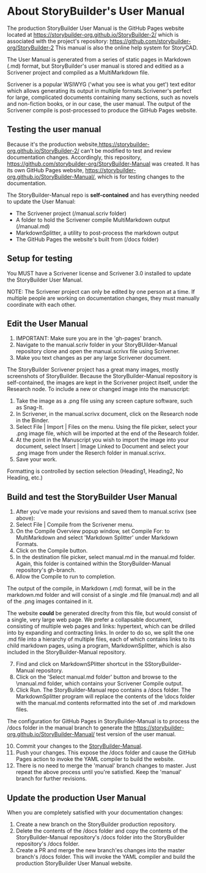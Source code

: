 # About StoryBuilder's User Manual

The production StoryBuilder User Manual is the GitHub Pages website located
at https://storybuilder-org.github.io/StoryBuilder-2/ which is 
associated with the project's repository:
https://github.com/storybuilder-org/StoryBuilder-2
This manual is also the online help system for StoryCAD.

The User Manual is generated from a series of static pages in 
Markdown (.md) format, but StoryBuilder's user manual is stored
and editied as a Scrivener project and compiled as a MultiMarkdown file.

Scrivener is a popular WSIWYG ('what you see is what you get') text editor
which allows generating its output in multiple formats.Scrivener's 
perfect for large, complicated documents containing many sections, 
such as novels and non-fiction books, or in our case, the user manual. 
The output of the Scrivener compile is post-processed to produce
the GitHub Pages website.

## Testing the user manual

Because it's the production website,https://storybuilder-org.github.io/StoryBuilder-2/
can't be modified to test and review documentation changes. Accordingly,
this repository, https://github.com/storybuilder-org/StoryBuilder-Manual 
was created. It has its own GitHub Pages website,
https://storybuilder-org.github.io/StoryBuilder-Manual/, which is for
testing changes to the documentation. 

The StoryBuilder-Manual repo is **self-contained** and has everything needed
to update the User Manual:

- The Scrivener project (/manual.scriv folder)
- A folder to hold the Scrivener compile MultiMarkdown output (/manual.md)
- MarkdownSplitter, a utility to post-process the markdown output
- The GitHub Pages the website's built from (/docs folder)

## Setup for testing

You MUST have a Scrivener license and Scrivener 3.0 installed
to update the StoryBuilder User Manual.

NOTE: The Scrivener project can only be edited by one person at 
a time. If multiple people are working on documentation changes,
they must manually coordinate with each other.

## Edit the User Manual

1. IMPORTANT: Make sure you are in the 'gh-pages' branch. 
2. Navigate to the manual.scriv folder in your StoryBUilder-Manual 
repository clone  and open the manual.scrivx file using Scrivener.
3. Make you text changes as per any large Scrivener document.

The StoryBuilder Scrivener project has a great many images, mostly 
screenshots of StoryBuilder. Because the StoryBuilder-Manual repository
is self-contained, the images are kept in the Scrivener project itself,
under the Research node. To include a new or changed image into the manuscript:

1. Take the image as a .png file using any screen capture software, such as Snag-It.
2. In Scrivener, in the manual.scrivx document, click on the Research node in the Binder.
3. Select File | Import | Files on the menu. Using the file picker, select your .png 
image file, which will be imported at the end of the Research folder.
4. At the point in the Manuscript you wish to import the image into your document, 
select Insert | Image Linked to Document and select your .png image from  under the 
Reserch folder in manual.scrivx.
5. Save your work.

Formatting is controlled by section selection (Heading1, Heading2, No Heading, etc.)

## Build and test the StoryBuilder User Manual

1. After you've made your revisions and saved them to manual.scrivx (see above):
2. Select File | Compile from the Scrivener menu.
3. On the Compile Overview popup window, set Compile For: to MultiMarkdown and
select 'Markdown Splitter' under Markdown Formats.
4. Click on the Compile button.
5. In the destination file picker, select manual.md in the manual.md folder. Again,
this folder is contained within the StoryBuilder-Manual repository's gh-branch. 
6. Allow the Compile to run to completion. 
 
The output of the compile, in Markdown (.md) format, will be in the markdown.md
folder and will consist of a single .md file (manual.md) 
and all of the .png images contained in it. 

The website **could** be generated direclty from this file, but would consist of
a single, very large web page. We prefer a collapsable document, consisting of
multiple web pages and links: hypertext, which can be drilled into by expanding
and contracting links. In order to do so, we split the one .md file into a 
hierarchy of multiple files, each of which contains links to its child markdown
pages, using a program, MarkdownSplitter, which is also included in the
StoryBuilder-Manual repository.

7. Find and click on MarkdownSPlitter shortcut in the SStoryBuilder-Manual repository.
8. Click on the 'Select manual.md folder' button and browse to the \manual.md
folder, which contains your Scrivener Compile output. 
9. Click Run. The StoryBuilder-Manual repo contains a /docs folder. The MarkdownSplitter 
program will replace the contents of the \docs folder with the manual.md contents 
reformatted into the set of .md markdown files.

The configuration for GitHub Pages in StoryBuilder-Manual is to process 
the /docs folder in the manual branch to generate the 
https://storybuilder-org.github.io/StoryBuilder-Manual/ 
test version of the user manual.

10. Commit your changes to the 
[StoryBuilder-Manual](https://github.com/storybuilder-org/StoryBuilder-Manual).
11. Push your changes. This expose the /docs folder and cause the GitHub Pages
action to invoke the YAML compiler to build the website. 
12. There is no need to merge the 'manual' branch changes to master. Just
repeat the above process until you're satisfied. Keep the 'manual' branch
for further revisions. 

## Update the production User Manual

When you are completely satisfied with your documentation changes:

1. Create a new branch on the StoryBuilder production repository. 
2. Delete the contents of the /docs folder and copy the contents of the 
StoryBuilder-Manual repository's /docs folder into the StoryBuilder 
repository's /docs folder.  
3. Create a PR and merge the new branch'es changes into the master branch's
/docs folder. This will invoke the YAML compiler and build the production
StoryBuilder User Manual website.
